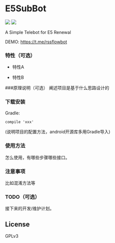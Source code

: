 # E5SubBot

![](https://img.shields.io/badge/language-go-blue.svg)
![](https://img.shields.io/badge/license-GPL-lightgrey.svg)

A Simple Telebot for E5 Renewal

DEMO: https://t.me/rssflowbot

### 特性（可选）
- 特性A

- 特性B

###原理说明（可选）
阐述项目是基于什么思路设计的


### 下载安装
Gradle:  
``` xml
compile 'xxx'
```
(说明项目的配置方法，android开源库多用Gradle导入)

### 使用方法
怎么使用，有哪些步骤哪些接口。

### 注意事项
比如混淆方法等

### TODO（可选）
接下来的开发/维护计划。

## License
GPLv3 